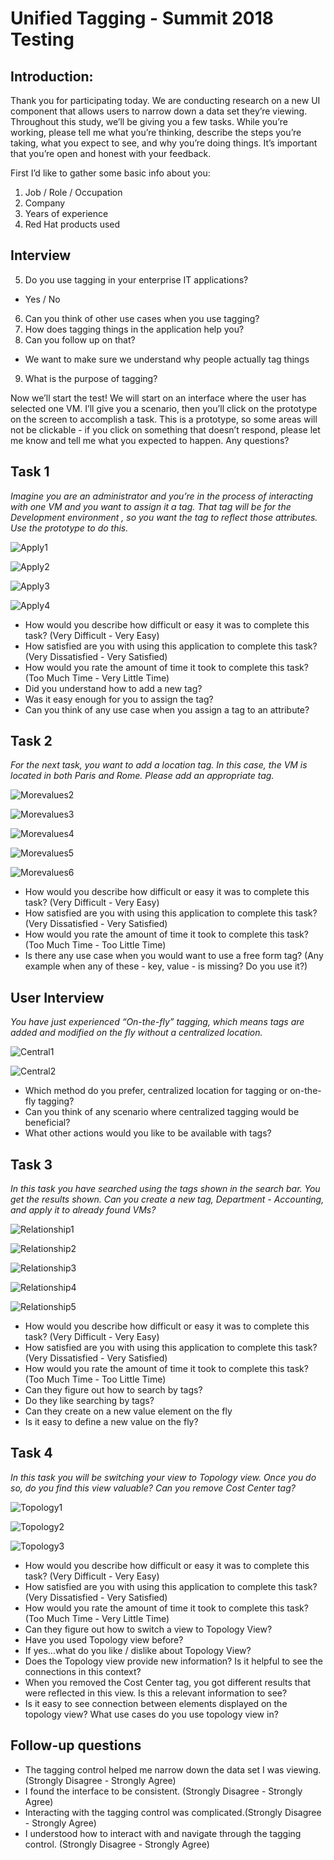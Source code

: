 # Unified Tagging - Summit 2018 Testing


 ## Introduction:
Thank you for participating today. We are conducting research on a new UI component that allows users to narrow down a data set they’re viewing. Throughout this study, we’ll be giving you a few tasks. While you’re working, please tell me what you’re thinking, describe the steps you’re taking, what you expect to see, and why you’re doing things. It’s important that you’re open and honest with your feedback.

First I’d like to gather some basic info about you:

1. Job / Role / Occupation
2. Company
3. Years of experience
4. Red Hat products used

## Interview

5. Do you use tagging in your enterprise IT applications?
  * Yes / No
6. Can you think of other use cases when you use tagging?
7. How does tagging things in the application help you?
8. Can you follow up on that?
  * We want to make sure we understand why people actually tag things
9. What is the purpose of tagging?

Now we’ll start the test! We will start on an interface where the user has selected one VM. I’ll give you a scenario, then you’ll click on the prototype on the screen to accomplish a task. This is a prototype, so some areas will not be clickable - if you click on something that doesn’t respond, please let me know and tell me what you expected to happen. Any questions?

## Task 1
*Imagine you are an administrator and you’re in the process of interacting with one VM and you want to assign it a tag. That tag will be for the Development environment , so you want the tag to reflect those attributes. Use the prototype to do this.*

![Apply1](img/Apply1.png)

![Apply2](img/Apply2.png)

![Apply3](img/Apply3.png)

![Apply4](img/Apply4.png)

* How would you describe how difficult or easy it was to complete this task? (Very Difficult - Very Easy)
* How satisfied are you with using this application to complete this task? (Very Dissatisfied - Very Satisfied)
* How would you rate the amount of time it took to complete this task? (Too Much Time - Very Little Time)
* Did you understand how to add a new tag?
* Was it easy enough for you to assign the tag?
* Can you think of any use case when you assign a tag to an attribute?


## Task 2
*For the next task, you want to add a location tag. In this case, the VM is located in both Paris and Rome. Please add an appropriate tag.*


![Morevalues2](img/morevalues2.png)

![Morevalues3](img/morevalues3.png)

![Morevalues4](img/morevalues4.png)

![Morevalues5](img/morevalues5.png)

![Morevalues6](img/morevalues6.png)

* How would you describe how difficult or easy it was to complete this task? (Very Difficult - Very Easy)
* How satisfied are you with using this application to complete this task? (Very Dissatisfied - Very Satisfied)
* How would you rate the amount of time it took to complete this task? (Too Much Time - Too Little Time)
* Is there any use case when you would want to use a free form tag? (Any example when any of these - key, value - is missing? Do you use it?)

## User Interview
*You have just experienced “On-the-fly” tagging, which means tags are added and modified on the fly without a centralized location.*

![Central1](img/central1.png)

![Central2](img/central2.png)

* Which method do you prefer, centralized location for tagging or on-the-fly tagging?
* Can you think of any scenario where centralized tagging would be beneficial?
* What other actions would you like to be available with tags?

## Task 3
*In this task you have searched using the tags shown in the search bar. You get the results shown. Can you create a new tag, Department - Accounting, and apply it to already found VMs?*

![Relationship1](img/relationship1.png)

![Relationship2](img/relationship2.png)

![Relationship3](img/relationship3.png)

![Relationship4](img/relationship4.png)

![Relationship5](img/relationship5.png)

* How would you describe how difficult or easy it was to complete this task? (Very Difficult - Very Easy)
* How satisfied are you with using this application to complete this task? (Very Dissatisfied - Very Satisfied)
* How would you rate the amount of time it took to complete this task? (Too Much Time - Too Little Time)
* Can they figure out how to search by tags?
* Do they like searching by tags?
* Can they create on a new value element on the fly
* Is it easy to define a new value on the fly?

## Task 4
*In this task you will be switching your view to Topology view. Once you do so, do you find this view valuable? Can you remove Cost Center tag?*

![Topology1](img/topology1.png)

![Topology2](img/topology2.png)

![Topology3](img/topology3.png)


* How would you describe how difficult or easy it was to complete this task? (Very Difficult - Very Easy)
* How satisfied are you with using this application to complete this task? (Very Dissatisfied - Very Satisfied)
* How would you rate the amount of time it took to complete this task? (Too Much Time - Very Little Time)
* Can they figure out how to switch a view to Topology View?
* Have you used Topology view before?
* If yes...what do you like / dislike about Topology View?
* Does the Topology view provide new information? Is it helpful to see the connections in this context?
* When you removed the Cost Center tag, you got different results that were reflected in this view. Is this a relevant information to see?
* Is it easy to see connection between elements displayed on the topology view? What use cases do you use topology view in?

## Follow-up questions
* The tagging control helped me narrow down the data set I was viewing. (Strongly Disagree - Strongly Agree)
* I found the interface to be consistent. (Strongly Disagree - Strongly Agree)
* Interacting with the tagging control was complicated.(Strongly Disagree - Strongly Agree)
* I understood how to interact with and navigate through the tagging control. (Strongly Disagree - Strongly Agree)
